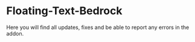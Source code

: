 # Floating-Text-Bedrock
Here you will find all updates, fixes and be able to report any errors in the addon.
